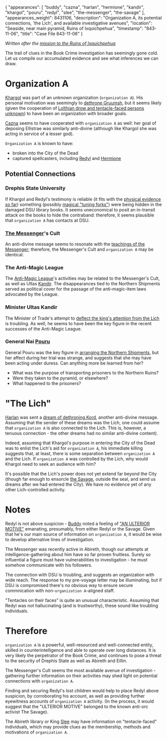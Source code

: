 {
    "appearances": [
        "buddy",
        "cazna",
        "harlan",
        "hermione",
        "kandir",
        "khargol",
        "pouru",
        "redyl",
        "slee",
        "the-messenger",
        "the-savage"
    ],
    "appearances_weight": 8431106,
    "description": "Organization A, its potential connections, 'the Lich', and available investigative avenues",
    "location": "Seaside, near main pyramid, Ruins of Ixquichpehua",
    "timestamp": "843-11-06",
    "title": "Case File 843-11-06"
}

*Written after the [mission to the Ruins of Ixquichpehua](/chapters/so-long-for-now)*

The trail of clues in the Book Crime investigation has seemingly gone cold. Let us compile our accumulated evidence and see what inferences we can draw.

# Organization A
[Khargol](/characters/khargol/) was part of an unknown organization (`organization A`). His personal motivation was seemingly to [dethrone Gruumsh](/chapters/the-gospel-according-to-shargaas/), but it seems likely (given the cooperation of [Lolthian drow and tentacle-faced persons unknown](/chapters/walk-the-swine/)) to have been an organization with broader goals.

[Cazna](/characters/cazna/) seems to have cooperated with `organization A` as well: her goal of deposing Ellistrae was similarly anti-divine (although like Khargol she was acting in service of a lesser god).

`Organization A` is known to have:

* broken into the City of the Dead
* captured spellcasters, including [Redyl](/characters/redyl/) and [Hermione](/characters/hermione/)

## Potential Connections

### Drephis State University
If Khargol and Redyl's testimony is reliable (it fits with the [physical evidence so far](/chapters/forensic-orcaeology/)) something (possibly [magical "tuning forks"](/chapters/zombie-zombie-zombie-ie-ie/)) were being hidden in the damaged DSU library books. It seems uneconomical to posit an in-transit attack on the books to hide the contraband: therefore, it seems plausible that `organization A` has contacts at DSU.

### [The Messenger](/characters/the-messenger/)'s Cult
An anti-divine message seems to resonate with the [teachings of the Messenger](/chapters/rockabout/); therefore, the Messenger's Cult and `organization A` may be identical.

### The Anti-Magic League
The [Anti-Magic League](/chapters/neophytes-big-city)'s activities may be related to the Messenger's Cult, as well as Ultas [Kandir](/characters/kandir/). The disappearances tied to the Northern Shipments served as political cover for the passage of the anti-magic-item laws advocated by the League.

### Minister Ultas Kandir
The Minister of Trade's attempt to [deflect the king's attention from the Lich](/chapters/neophytes-big-city/) is troubling. As well, he seems to have been the key figure in the recent successes of the Anti-Magic League.

### General Nai [Pouru](/characters/pouru/)
General Pouru was the key figure in [arranging the Northern Shipments](chapters/law-and-order-special-dictums-unit), but her affect during her trial was strange, and suggests that she may have been acting under duress. Can anything more be learned from her?

* What was the purpose of transporting prisoners to the Northern Ruins?
* Were they taken to the pyramid, or elsewhere?
* What happened to the prisoners?

# "The Lich"
[Harlan](/characters/harlan/) was sent a [dream of dethroning Kord](/chapters/zombie-zombie-zombie-ie-ie/), another anti-divine message. Assuming that the sender of these dreams was the Lich, one could assume that `organization A` is also connected to the Lich. This is, however, a tenuous connection - the other dreams had no similar anti-divine content).

Indeed, assuming that Khargol's purpose in entering the City of the Dead was to enlist the Lich's aid for `organization A`, his immediate killing suggests that, at least, there is some separation between `organization A` and the Lich. If `organization A` was controlled by the Lich, why would Khargol need to seek an audience with him?

It's possible that the Lich's power does not yet extend far beyond the City (though far enough to ensorcle [the Savage](/characters/the-savage/), outside the seal, and send us dreams after we had entered the City). We have no evidence yet of any other Lich-controlled activity.

# Notes
Redyl is not above suspicion - [Buddy](/characters/buddy/) noted a feeling of ["AN ULTERIOR MOTIVE"](/chapters/walk-the-swine/) emanating, presumably, from either Redyl or the Savage. Given that he's our main source of information on `organization A`, it would be wise to develop alternative lines of investigation.

The Messenger was recently active in Abireth, though our attempts at intelligence-gathering about him have so far proven fruitless. Surely so influential a figure must have vulnerabilities to investigation - he must somehow communicate with his followers.

The connection with DSU is troubling, and suggests an organization with wide reach. The response to my pre-voyage letter may be illuminating, but if DSU is compromised there's no obvious way to ensure secure commnication with non-`organization A`-aligned staff.

"Tentacles on their faces" is quite an unusual characteristic. Assuming that Redyl was not hallucinating (and is trustworthy), these sound like troubling individuals.

# Therefore
`organization A` is a powerful, well-resourced and well-connected entity, skilled in counterintelligence and able to operate over long distances. It is very likely the perpetrator of the Book Crime, and continues to pose a threat to the security of Drephis State as well as Abireth and Eillin.

The Messenger's Cult seems the most available avenue of investigation - gathering further information on their activities may shed light on potential connections with `organization A`.

Finding and securing Redyl's lost children would help to place Redyl above suspicion, by corroborating his account, as well as providing further eyewitness accounts of `organization A` activity. (In the process, it would suggest that the "ULTERIOR MOTIVE" belonged to the known anti-orc activist The Savage).

The Abireth library or King [Slee](/characters/slee/) may have information on "tentacle-faced" individuals, which may provide clues as the membership, methods and motivations of `organization A`.
